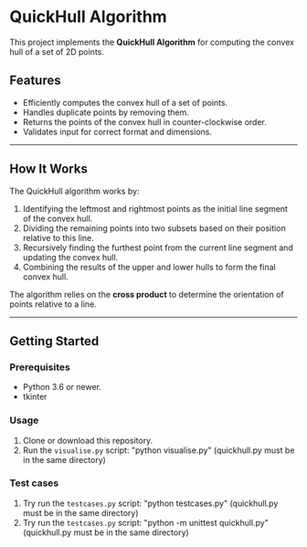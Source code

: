 # QuickHull Algorithm

This project implements the **QuickHull Algorithm** for computing the convex hull of a set of 2D points.
## Features

- Efficiently computes the convex hull of a set of points.
- Handles duplicate points by removing them.
- Returns the points of the convex hull in counter-clockwise order.
- Validates input for correct format and dimensions.

---

## How It Works

The QuickHull algorithm works by:

1. Identifying the leftmost and rightmost points as the initial line segment of the convex hull.
2. Dividing the remaining points into two subsets based on their position relative to this line.
3. Recursively finding the furthest point from the current line segment and updating the convex hull.
4. Combining the results of the upper and lower hulls to form the final convex hull.

The algorithm relies on the **cross product** to determine the orientation of points relative to a line.

---

## Getting Started

### Prerequisites

- Python 3.6 or newer.
- tkinter

### Usage

1. Clone or download this repository.
2. Run the `visualise.py` script:   "python visualise.py" (quickhull.py must be in the same directory)

### Test cases 
1. Try run the `testcases.py` script:   "python testcases.py"             (quickhull.py must be in the same directory)
1. Try run the `testcases.py` script:   "python -m unittest quickhull.py" (quickhull.py must be in the same directory)